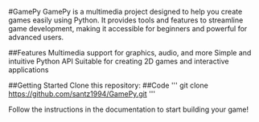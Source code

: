#GamePy
GamePy is a multimedia project designed to help you create games easily using Python. It provides tools and features to streamline game development, making it accessible for beginners and powerful for advanced users.

##Features
Multimedia support for graphics, audio, and more
Simple and intuitive Python API
Suitable for creating 2D games and interactive applications

##Getting Started
Clone this repository:
##Code
'''
git clone https://github.com/santz1994/GamePy.git
'''

Follow the instructions in the documentation to start building your game!

